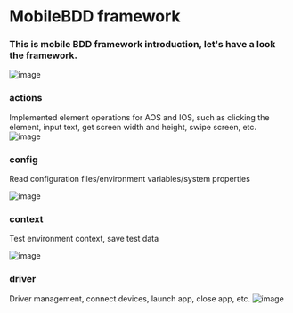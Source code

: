 # MobileBDD framework

### This is mobile BDD framework introduction, let's have a look the framework.

![image](https://github.com/user-attachments/assets/2f59774b-0ef9-44ac-9874-b0cb132649a6)


### actions
Implemented element operations for AOS and IOS, such as clicking the element, input text, get screen width and height, swipe screen, etc.
![image](https://github.com/user-attachments/assets/78cbd41b-6c48-4c6a-92be-9dd54577cb02)

### config
Read configuration files/environment variables/system properties

![image](https://github.com/user-attachments/assets/31e512ef-43a1-48b5-9fc6-b00bc66ace82)

### context
Test environment context, save test data

![image](https://github.com/user-attachments/assets/0e0fbd16-3dc8-46f6-9de5-addb53aff2ca)

### driver
Driver management, connect devices, launch app, close app, etc.
![image](https://github.com/user-attachments/assets/5d9fb8e1-853a-4384-a3f7-9948f42ff157)



